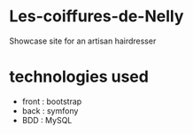 # Les-coiffures-de-Nelly
Showcase site for an artisan hairdresser

# technologies used
 - front : bootstrap
 - back : symfony
 - BDD : MySQL